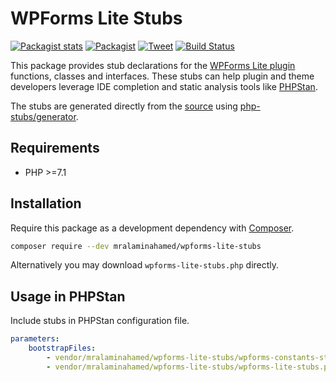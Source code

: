 # WPForms Lite Stubs

[![Packagist stats](https://img.shields.io/packagist/dt/mralaminahamed/wpforms-lite-stubs.svg)](https://packagist.org/packages/mralaminahamed/wpforms-lite-stubs/stats)
[![Packagist](https://img.shields.io/packagist/v/mralaminahamed/wpforms-lite-stubs.svg?color=4CC61E&style=popout)](https://packagist.org/packages/mralaminahamed/wpforms-lite-stubs)
[![Tweet](https://img.shields.io/badge/Tweet-share-d5d5d5?style=social&logo=twitter)](https://twitter.com/intent/tweet?text=https%3A%2F%2Fgithub.com%2Fmralaminahamed%2Fphpstan-wpforms-lite-stubs&url=I%20use%20mralaminahamed%2Fphpstan-wpforms-lite-stubs%20for%20IDE%20completion%20and%20static%20analysis)
[![Build Status](https://app.travis-ci.com/mralaminahamed/phpstan-wpforms-lite-stubs.svg?branch=master)](https://app.travis-ci.com/mralaminahamed/phpstan-wpforms-lite-stubs)

This package provides stub declarations for the [WPForms Lite plugin](https://wordpress.org/plugins/wpforms-lite/)
functions, classes and interfaces.
These stubs can help plugin and theme developers leverage IDE completion
and static analysis tools like [PHPStan](https://github.com/phpstan/phpstan).

The stubs are generated directly from the [source](https://wordpress.org/plugins/wpforms-lite/)
using [php-stubs/generator](https://github.com/php-stubs/generator).

## Requirements

- PHP >=7.1

## Installation

Require this package as a development dependency with [Composer](https://getcomposer.org).

```bash
composer require --dev mralaminahamed/wpforms-lite-stubs
```

Alternatively you may download `wpforms-lite-stubs.php` directly.

## Usage in PHPStan

Include stubs in PHPStan configuration file.

```yaml
parameters:
    bootstrapFiles:
        - vendor/mralaminahamed/wpforms-lite-stubs/wpforms-constants-stubs.php
        - vendor/mralaminahamed/wpforms-lite-stubs/wpforms-lite-stubs.php
```
